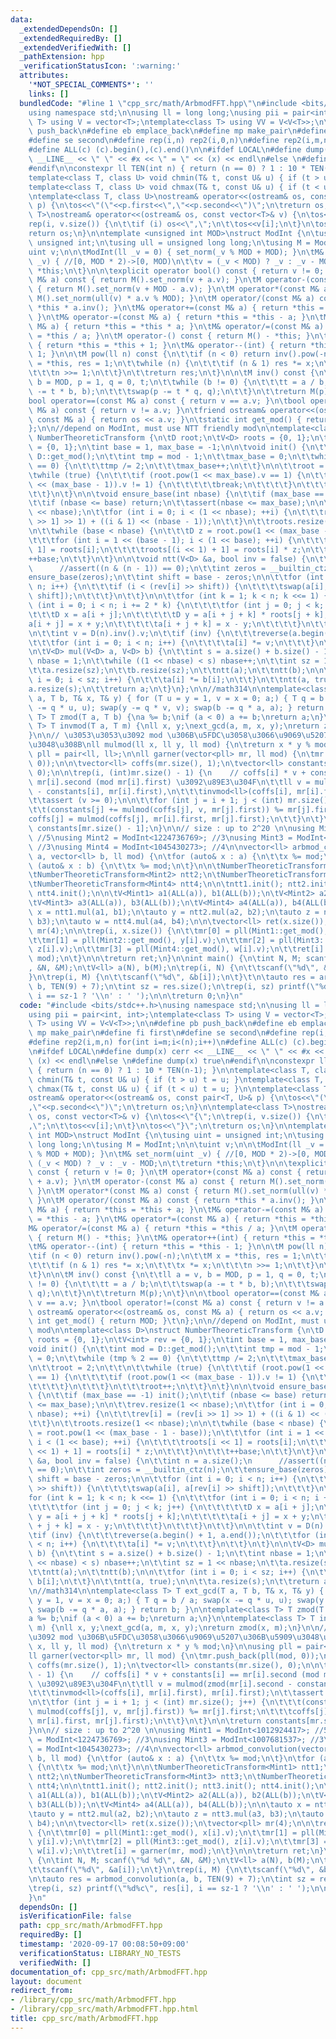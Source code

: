 ```yaml
---
data:
  _extendedDependsOn: []
  _extendedRequiredBy: []
  _extendedVerifiedWith: []
  _pathExtension: hpp
  _verificationStatusIcon: ':warning:'
  attributes:
    '*NOT_SPECIAL_COMMENTS*': ''
    links: []
  bundledCode: "#line 1 \"cpp_src/math/ArbmodFFT.hpp\"\n#include <bits/stdc++.h>\n\
    using namespace std;\n\nusing ll = long long;\nusing pii = pair<int, int>;\ntemplate<class\
    \ T> using V = vector<T>;\ntemplate<class T> using VV = V<V<T>>;\n\n#define pb\
    \ push_back\n#define eb emplace_back\n#define mp make_pair\n#define fi first\n\
    #define se second\n#define rep(i,n) rep2(i,0,n)\n#define rep2(i,m,n) for(int i=m;i<(n);i++)\n\
    #define ALL(c) (c).begin(),(c).end()\n\n#ifdef LOCAL\n#define dump(x) cerr <<\
    \ __LINE__ << \" \" << #x << \" = \" << (x) << endl\n#else \n#define dump(x) true\n\
    #endif\n\nconstexpr ll TEN(int n) { return (n == 0) ? 1 : 10 * TEN(n-1); }\n\n\
    template<class T, class U> void chmin(T& t, const U& u) { if (t > u) t = u; }\n\
    template<class T, class U> void chmax(T& t, const U& u) { if (t < u) t = u; }\n\
    \ntemplate<class T, class U>\nostream& operator<<(ostream& os, const pair<T, U>&\
    \ p) {\n\tos<<\"(\"<<p.first<<\",\"<<p.second<<\")\";\n\treturn os;\n}\n\ntemplate<class\
    \ T>\nostream& operator<<(ostream& os, const vector<T>& v) {\n\tos<<\"{\";\n\t\
    rep(i, v.size()) {\n\t\tif (i) os<<\",\";\n\t\tos<<v[i];\n\t}\n\tos<<\"}\";\n\t\
    return os;\n}\n\ntemplate <unsigned int MOD>\nstruct ModInt {\n\tusing uint =\
    \ unsigned int;\n\tusing ull = unsigned long long;\n\tusing M = ModInt;\n\n\t\
    uint v;\n\n\tModInt(ll _v = 0) { set_norm(_v % MOD + MOD); }\n\tM& set_norm(uint\
    \ _v) { //[0, MOD * 2)->[0, MOD)\n\t\tv = (_v < MOD) ? _v : _v - MOD;\n\t\treturn\
    \ *this;\n\t}\n\n\texplicit operator bool() const { return v != 0; }\n\tM operator+(const\
    \ M& a) const { return M().set_norm(v + a.v); }\n\tM operator-(const M& a) const\
    \ { return M().set_norm(v + MOD - a.v); }\n\tM operator*(const M& a) const { return\
    \ M().set_norm(ull(v) * a.v % MOD); }\n\tM operator/(const M& a) const { return\
    \ *this * a.inv(); }\n\tM& operator+=(const M& a) { return *this = *this + a;\
    \ }\n\tM& operator-=(const M& a) { return *this = *this - a; }\n\tM& operator*=(const\
    \ M& a) { return *this = *this * a; }\n\tM& operator/=(const M& a) { return *this\
    \ = *this / a; }\n\tM operator-() const { return M() - *this; }\n\tM& operator++(int)\
    \ { return *this = *this + 1; }\n\tM& operator--(int) { return *this = *this -\
    \ 1; }\n\n\tM pow(ll n) const {\n\t\tif (n < 0) return inv().pow(-n);\n\t\tM x\
    \ = *this, res = 1;\n\t\twhile (n) {\n\t\t\tif (n & 1) res *= x;\n\t\t\tx *= x;\n\
    \t\t\tn >>= 1;\n\t\t}\n\t\treturn res;\n\t}\n\n\tM inv() const {\n\t\tll a = v,\
    \ b = MOD, p = 1, q = 0, t;\n\t\twhile (b != 0) {\n\t\t\tt = a / b;\n\t\t\tswap(a\
    \ -= t * b, b);\n\t\t\tswap(p -= t * q, q);\n\t\t}\n\t\treturn M(p);\n\t}\n\n\t\
    bool operator==(const M& a) const { return v == a.v; }\n\tbool operator!=(const\
    \ M& a) const { return v != a.v; }\n\tfriend ostream& operator<<(ostream& os,\
    \ const M& a) { return os << a.v; }\n\tstatic int get_mod() { return MOD; }\t\n\
    };\n\n//depend on ModInt, must use NTT friendly mod\n\ntemplate<class D>\nstruct\
    \ NumberTheoreticTransform {\n\tD root;\n\tV<D> roots = {0, 1};\n\tV<int> rev\
    \ = {0, 1};\n\tint base = 1, max_base = -1;\n\n\tvoid init() {\n\t\tint mod =\
    \ D::get_mod();\n\t\tint tmp = mod - 1;\n\t\tmax_base = 0;\n\t\twhile (tmp % 2\
    \ == 0) {\n\t\t\ttmp /= 2;\n\t\t\tmax_base++;\n\t\t}\n\n\t\troot = 2;\n\t\t\n\t\
    \twhile (true) {\n\t\t\tif (root.pow(1 << max_base).v == 1) {\n\t\t\t\tif (root.pow(1\
    \ << (max_base - 1)).v != 1) {\n\t\t\t\t\tbreak;\n\t\t\t\t}\n\t\t\t}\n\t\t\troot++;\n\
    \t\t}\n\t}\n\n\tvoid ensure_base(int nbase) {\n\t\tif (max_base == -1) init();\n\
    \t\tif (nbase <= base) return;\n\t\tassert(nbase <= max_base);\n\n\t\trev.resize(1\
    \ << nbase);\n\t\tfor (int i = 0; i < (1 << nbase); ++i) {\n\t\t\trev[i] = (rev[i\
    \ >> 1] >> 1) + ((i & 1) << (nbase - 1));\n\t\t}\n\t\troots.resize(1 << nbase);\n\
    \n\t\twhile (base < nbase) {\n\t\t\tD z = root.pow(1 << (max_base - 1 - base));\n\
    \t\t\tfor (int i = 1 << (base - 1); i < (1 << base); ++i) {\n\t\t\t\troots[i <<\
    \ 1] = roots[i];\n\t\t\t\troots[(i << 1) + 1] = roots[i] * z;\n\t\t\t}\n\t\t\t\
    ++base;\n\t\t}\n\t}\n\n\tvoid ntt(V<D> &a, bool inv = false) {\n\t\tint n = a.size();\n\
    \      //assert((n & (n - 1)) == 0);\n\t\tint zeros = __builtin_ctz(n);\n\t\t\
    ensure_base(zeros);\n\t\tint shift = base - zeros;\n\n\t\tfor (int i = 0; i <\
    \ n; i++) {\n\t\t\tif (i < (rev[i] >> shift)) {\n\t\t\t\tswap(a[i], a[rev[i] >>\
    \ shift]);\n\t\t\t}\n\t\t}\n\n\t\tfor (int k = 1; k < n; k <<= 1) {\n\t\t\tfor\
    \ (int i = 0; i < n; i += 2 * k) {\n\t\t\t\tfor (int j = 0; j < k; j++) {\n\t\t\
    \t\t\tD x = a[i + j];\n\t\t\t\t\tD y = a[i + j + k] * roots[j + k];\n\t\t\t\t\t\
    a[i + j] = x + y;\n\t\t\t\t\ta[i + j + k] = x - y;\n\t\t\t\t}\n\t\t\t}\n\t\t}\n\
    \n\t\tint v = D(n).inv().v;\n\t\tif (inv) {\n\t\t\treverse(a.begin() + 1, a.end());\n\
    \t\t\tfor (int i = 0; i < n; i++) {\n\t\t\t\ta[i] *= v;\n\t\t\t}\n\t\t}\n\t}\n\
    \n\tV<D> mul(V<D> a, V<D> b) {\n\t\tint s = a.size() + b.size() - 1;\n\t\tint\
    \ nbase = 1;\n\t\twhile ((1 << nbase) < s) nbase++;\n\t\tint sz = 1 << nbase;\n\
    \t\ta.resize(sz);\n\t\tb.resize(sz);\n\t\tntt(a);\n\t\tntt(b);\n\n\t\tfor (int\
    \ i = 0; i < sz; i++) {\n\t\t\ta[i] *= b[i];\n\t\t}\n\t\tntt(a, true);\n\n\t\t\
    a.resize(s);\n\t\treturn a;\n\t}\n};\n\n//math314\n\ntemplate<class T> T ext_gcd(T\
    \ a, T b, T& x, T& y) { for (T u = y = 1, v = x = 0; a;) { T q = b / a; swap(x\
    \ -= q * u, u); swap(y -= q * v, v); swap(b -= q * a, a); } return b; }\n\ntemplate<class\
    \ T> T zmod(T a, T b) {\na %= b;\nif (a < 0) a += b;\nreturn a;\n}\n\ntemplate<class\
    \ T> T invmod(T a, T m) {\nll x, y;\next_gcd(a, m, x, y);\nreturn zmod(x, m);\n\
    }\n\n// \u3053\u3053\u3092 mod \u306B\u5FDC\u3058\u3066\u9069\u5207\u306B\u5909\
    \u3048\u308B\nll mulmod(ll x, ll y, ll mod) {\n\treturn x * y % mod;\n}\n\nusing\
    \ pll = pair<ll, ll>;\n\nll garner(vector<pll> mr, ll mod) {\n\tmr.push_back(pll(mod,\
    \ 0));\n\n\tvector<ll> coffs(mr.size(), 1);\n\tvector<ll> constants(mr.size(),\
    \ 0);\n\n\trep(i, (int)mr.size() - 1) {\n    // coffs[i] * v + constants[i] ==\
    \ mr[i].second (mod mr[i].first) \u3092\u89E3\u304F\n\t\tll v = mulmod(zmod(mr[i].second\
    \ - constants[i], mr[i].first),\n\t\t\tinvmod<ll>(coffs[i], mr[i].first), mr[i].first);\n\
    \t\tassert (v >= 0);\n\n\t\tfor (int j = i + 1; j < (int) mr.size(); j++) {\n\t\
    \t\t(constants[j] += mulmod(coffs[j], v, mr[j].first)) %= mr[j].first;\n\t\t\t\
    coffs[j] = mulmod(coffs[j], mr[i].first, mr[j].first);\n\t\t}\n\t}\n\n\treturn\
    \ constants[mr.size() - 1];\n}\n\n// size : up to 2^20 \n\nusing Mint1 = ModInt<1012924417>;\
    \ //5\nusing Mint2 = ModInt<1224736769>; //3\nusing Mint3 = ModInt<1007681537>;\
    \ //3\nusing Mint4 = ModInt<1045430273>; //4\n\nvector<ll> arbmod_convolution(vector<ll>\
    \ a, vector<ll> b, ll mod) {\n\tfor (auto& x : a) {\n\t\tx %= mod;\n\t}\n\tfor\
    \ (auto& x : b) {\n\t\tx %= mod;\n\t}\n\n\tNumberTheoreticTransform<Mint1> ntt1;\n\
    \tNumberTheoreticTransform<Mint2> ntt2;\n\tNumberTheoreticTransform<Mint3> ntt3;\n\
    \tNumberTheoreticTransform<Mint4> ntt4;\n\n\tntt1.init(); ntt2.init(); ntt3.init();\
    \ ntt4.init();\n\n\tV<Mint1> a1(ALL(a)), b1(ALL(b));\n\tV<Mint2> a2(ALL(a)), b2(ALL(b));\n\
    \tV<Mint3> a3(ALL(a)), b3(ALL(b));\n\tV<Mint4> a4(ALL(a)), b4(ALL(b));\n\n\tauto\
    \ x = ntt1.mul(a1, b1);\n\tauto y = ntt2.mul(a2, b2);\n\tauto z = ntt3.mul(a3,\
    \ b3);\n\tauto w = ntt4.mul(a4, b4);\n\n\tvector<ll> ret(x.size());\n\tvector<pll>\
    \ mr(4);\n\n\trep(i, x.size()) {\n\t\tmr[0] = pll(Mint1::get_mod(), x[i].v);\n\
    \t\tmr[1] = pll(Mint2::get_mod(), y[i].v);\n\t\tmr[2] = pll(Mint3::get_mod(),\
    \ z[i].v);\n\t\tmr[3] = pll(Mint4::get_mod(), w[i].v);\n\t\tret[i] = garner(mr,\
    \ mod);\n\t}\n\n\treturn ret;\n}\n\nint main() {\n\tint N, M; scanf(\"%d %d\"\
    , &N, &M);\n\tV<ll> a(N), b(M);\n\trep(i, N) {\n\t\tscanf(\"%d\", &a[i]);\n\t\
    }\n\trep(i, M) {\n\t\tscanf(\"%d\", &b[i]);\n\t}\t\n\tauto res = arbmod_convolution(a,\
    \ b, TEN(9) + 7);\n\tint sz = res.size();\n\trep(i, sz) printf(\"%d%c\", res[i],\
    \ i == sz-1 ? '\\n' : ' ');\n\n\treturn 0;\n}\n"
  code: "#include <bits/stdc++.h>\nusing namespace std;\n\nusing ll = long long;\n\
    using pii = pair<int, int>;\ntemplate<class T> using V = vector<T>;\ntemplate<class\
    \ T> using VV = V<V<T>>;\n\n#define pb push_back\n#define eb emplace_back\n#define\
    \ mp make_pair\n#define fi first\n#define se second\n#define rep(i,n) rep2(i,0,n)\n\
    #define rep2(i,m,n) for(int i=m;i<(n);i++)\n#define ALL(c) (c).begin(),(c).end()\n\
    \n#ifdef LOCAL\n#define dump(x) cerr << __LINE__ << \" \" << #x << \" = \" <<\
    \ (x) << endl\n#else \n#define dump(x) true\n#endif\n\nconstexpr ll TEN(int n)\
    \ { return (n == 0) ? 1 : 10 * TEN(n-1); }\n\ntemplate<class T, class U> void\
    \ chmin(T& t, const U& u) { if (t > u) t = u; }\ntemplate<class T, class U> void\
    \ chmax(T& t, const U& u) { if (t < u) t = u; }\n\ntemplate<class T, class U>\n\
    ostream& operator<<(ostream& os, const pair<T, U>& p) {\n\tos<<\"(\"<<p.first<<\"\
    ,\"<<p.second<<\")\";\n\treturn os;\n}\n\ntemplate<class T>\nostream& operator<<(ostream&\
    \ os, const vector<T>& v) {\n\tos<<\"{\";\n\trep(i, v.size()) {\n\t\tif (i) os<<\"\
    ,\";\n\t\tos<<v[i];\n\t}\n\tos<<\"}\";\n\treturn os;\n}\n\ntemplate <unsigned\
    \ int MOD>\nstruct ModInt {\n\tusing uint = unsigned int;\n\tusing ull = unsigned\
    \ long long;\n\tusing M = ModInt;\n\n\tuint v;\n\n\tModInt(ll _v = 0) { set_norm(_v\
    \ % MOD + MOD); }\n\tM& set_norm(uint _v) { //[0, MOD * 2)->[0, MOD)\n\t\tv =\
    \ (_v < MOD) ? _v : _v - MOD;\n\t\treturn *this;\n\t}\n\n\texplicit operator bool()\
    \ const { return v != 0; }\n\tM operator+(const M& a) const { return M().set_norm(v\
    \ + a.v); }\n\tM operator-(const M& a) const { return M().set_norm(v + MOD - a.v);\
    \ }\n\tM operator*(const M& a) const { return M().set_norm(ull(v) * a.v % MOD);\
    \ }\n\tM operator/(const M& a) const { return *this * a.inv(); }\n\tM& operator+=(const\
    \ M& a) { return *this = *this + a; }\n\tM& operator-=(const M& a) { return *this\
    \ = *this - a; }\n\tM& operator*=(const M& a) { return *this = *this * a; }\n\t\
    M& operator/=(const M& a) { return *this = *this / a; }\n\tM operator-() const\
    \ { return M() - *this; }\n\tM& operator++(int) { return *this = *this + 1; }\n\
    \tM& operator--(int) { return *this = *this - 1; }\n\n\tM pow(ll n) const {\n\t\
    \tif (n < 0) return inv().pow(-n);\n\t\tM x = *this, res = 1;\n\t\twhile (n) {\n\
    \t\t\tif (n & 1) res *= x;\n\t\t\tx *= x;\n\t\t\tn >>= 1;\n\t\t}\n\t\treturn res;\n\
    \t}\n\n\tM inv() const {\n\t\tll a = v, b = MOD, p = 1, q = 0, t;\n\t\twhile (b\
    \ != 0) {\n\t\t\tt = a / b;\n\t\t\tswap(a -= t * b, b);\n\t\t\tswap(p -= t * q,\
    \ q);\n\t\t}\n\t\treturn M(p);\n\t}\n\n\tbool operator==(const M& a) const { return\
    \ v == a.v; }\n\tbool operator!=(const M& a) const { return v != a.v; }\n\tfriend\
    \ ostream& operator<<(ostream& os, const M& a) { return os << a.v; }\n\tstatic\
    \ int get_mod() { return MOD; }\t\n};\n\n//depend on ModInt, must use NTT friendly\
    \ mod\n\ntemplate<class D>\nstruct NumberTheoreticTransform {\n\tD root;\n\tV<D>\
    \ roots = {0, 1};\n\tV<int> rev = {0, 1};\n\tint base = 1, max_base = -1;\n\n\t\
    void init() {\n\t\tint mod = D::get_mod();\n\t\tint tmp = mod - 1;\n\t\tmax_base\
    \ = 0;\n\t\twhile (tmp % 2 == 0) {\n\t\t\ttmp /= 2;\n\t\t\tmax_base++;\n\t\t}\n\
    \n\t\troot = 2;\n\t\t\n\t\twhile (true) {\n\t\t\tif (root.pow(1 << max_base).v\
    \ == 1) {\n\t\t\t\tif (root.pow(1 << (max_base - 1)).v != 1) {\n\t\t\t\t\tbreak;\n\
    \t\t\t\t}\n\t\t\t}\n\t\t\troot++;\n\t\t}\n\t}\n\n\tvoid ensure_base(int nbase)\
    \ {\n\t\tif (max_base == -1) init();\n\t\tif (nbase <= base) return;\n\t\tassert(nbase\
    \ <= max_base);\n\n\t\trev.resize(1 << nbase);\n\t\tfor (int i = 0; i < (1 <<\
    \ nbase); ++i) {\n\t\t\trev[i] = (rev[i >> 1] >> 1) + ((i & 1) << (nbase - 1));\n\
    \t\t}\n\t\troots.resize(1 << nbase);\n\n\t\twhile (base < nbase) {\n\t\t\tD z\
    \ = root.pow(1 << (max_base - 1 - base));\n\t\t\tfor (int i = 1 << (base - 1);\
    \ i < (1 << base); ++i) {\n\t\t\t\troots[i << 1] = roots[i];\n\t\t\t\troots[(i\
    \ << 1) + 1] = roots[i] * z;\n\t\t\t}\n\t\t\t++base;\n\t\t}\n\t}\n\n\tvoid ntt(V<D>\
    \ &a, bool inv = false) {\n\t\tint n = a.size();\n      //assert((n & (n - 1))\
    \ == 0);\n\t\tint zeros = __builtin_ctz(n);\n\t\tensure_base(zeros);\n\t\tint\
    \ shift = base - zeros;\n\n\t\tfor (int i = 0; i < n; i++) {\n\t\t\tif (i < (rev[i]\
    \ >> shift)) {\n\t\t\t\tswap(a[i], a[rev[i] >> shift]);\n\t\t\t}\n\t\t}\n\n\t\t\
    for (int k = 1; k < n; k <<= 1) {\n\t\t\tfor (int i = 0; i < n; i += 2 * k) {\n\
    \t\t\t\tfor (int j = 0; j < k; j++) {\n\t\t\t\t\tD x = a[i + j];\n\t\t\t\t\tD\
    \ y = a[i + j + k] * roots[j + k];\n\t\t\t\t\ta[i + j] = x + y;\n\t\t\t\t\ta[i\
    \ + j + k] = x - y;\n\t\t\t\t}\n\t\t\t}\n\t\t}\n\n\t\tint v = D(n).inv().v;\n\t\
    \tif (inv) {\n\t\t\treverse(a.begin() + 1, a.end());\n\t\t\tfor (int i = 0; i\
    \ < n; i++) {\n\t\t\t\ta[i] *= v;\n\t\t\t}\n\t\t}\n\t}\n\n\tV<D> mul(V<D> a, V<D>\
    \ b) {\n\t\tint s = a.size() + b.size() - 1;\n\t\tint nbase = 1;\n\t\twhile ((1\
    \ << nbase) < s) nbase++;\n\t\tint sz = 1 << nbase;\n\t\ta.resize(sz);\n\t\tb.resize(sz);\n\
    \t\tntt(a);\n\t\tntt(b);\n\n\t\tfor (int i = 0; i < sz; i++) {\n\t\t\ta[i] *=\
    \ b[i];\n\t\t}\n\t\tntt(a, true);\n\n\t\ta.resize(s);\n\t\treturn a;\n\t}\n};\n\
    \n//math314\n\ntemplate<class T> T ext_gcd(T a, T b, T& x, T& y) { for (T u =\
    \ y = 1, v = x = 0; a;) { T q = b / a; swap(x -= q * u, u); swap(y -= q * v, v);\
    \ swap(b -= q * a, a); } return b; }\n\ntemplate<class T> T zmod(T a, T b) {\n\
    a %= b;\nif (a < 0) a += b;\nreturn a;\n}\n\ntemplate<class T> T invmod(T a, T\
    \ m) {\nll x, y;\next_gcd(a, m, x, y);\nreturn zmod(x, m);\n}\n\n// \u3053\u3053\
    \u3092 mod \u306B\u5FDC\u3058\u3066\u9069\u5207\u306B\u5909\u3048\u308B\nll mulmod(ll\
    \ x, ll y, ll mod) {\n\treturn x * y % mod;\n}\n\nusing pll = pair<ll, ll>;\n\n\
    ll garner(vector<pll> mr, ll mod) {\n\tmr.push_back(pll(mod, 0));\n\n\tvector<ll>\
    \ coffs(mr.size(), 1);\n\tvector<ll> constants(mr.size(), 0);\n\n\trep(i, (int)mr.size()\
    \ - 1) {\n    // coffs[i] * v + constants[i] == mr[i].second (mod mr[i].first)\
    \ \u3092\u89E3\u304F\n\t\tll v = mulmod(zmod(mr[i].second - constants[i], mr[i].first),\n\
    \t\t\tinvmod<ll>(coffs[i], mr[i].first), mr[i].first);\n\t\tassert (v >= 0);\n\
    \n\t\tfor (int j = i + 1; j < (int) mr.size(); j++) {\n\t\t\t(constants[j] +=\
    \ mulmod(coffs[j], v, mr[j].first)) %= mr[j].first;\n\t\t\tcoffs[j] = mulmod(coffs[j],\
    \ mr[i].first, mr[j].first);\n\t\t}\n\t}\n\n\treturn constants[mr.size() - 1];\n\
    }\n\n// size : up to 2^20 \n\nusing Mint1 = ModInt<1012924417>; //5\nusing Mint2\
    \ = ModInt<1224736769>; //3\nusing Mint3 = ModInt<1007681537>; //3\nusing Mint4\
    \ = ModInt<1045430273>; //4\n\nvector<ll> arbmod_convolution(vector<ll> a, vector<ll>\
    \ b, ll mod) {\n\tfor (auto& x : a) {\n\t\tx %= mod;\n\t}\n\tfor (auto& x : b)\
    \ {\n\t\tx %= mod;\n\t}\n\n\tNumberTheoreticTransform<Mint1> ntt1;\n\tNumberTheoreticTransform<Mint2>\
    \ ntt2;\n\tNumberTheoreticTransform<Mint3> ntt3;\n\tNumberTheoreticTransform<Mint4>\
    \ ntt4;\n\n\tntt1.init(); ntt2.init(); ntt3.init(); ntt4.init();\n\n\tV<Mint1>\
    \ a1(ALL(a)), b1(ALL(b));\n\tV<Mint2> a2(ALL(a)), b2(ALL(b));\n\tV<Mint3> a3(ALL(a)),\
    \ b3(ALL(b));\n\tV<Mint4> a4(ALL(a)), b4(ALL(b));\n\n\tauto x = ntt1.mul(a1, b1);\n\
    \tauto y = ntt2.mul(a2, b2);\n\tauto z = ntt3.mul(a3, b3);\n\tauto w = ntt4.mul(a4,\
    \ b4);\n\n\tvector<ll> ret(x.size());\n\tvector<pll> mr(4);\n\n\trep(i, x.size())\
    \ {\n\t\tmr[0] = pll(Mint1::get_mod(), x[i].v);\n\t\tmr[1] = pll(Mint2::get_mod(),\
    \ y[i].v);\n\t\tmr[2] = pll(Mint3::get_mod(), z[i].v);\n\t\tmr[3] = pll(Mint4::get_mod(),\
    \ w[i].v);\n\t\tret[i] = garner(mr, mod);\n\t}\n\n\treturn ret;\n}\n\nint main()\
    \ {\n\tint N, M; scanf(\"%d %d\", &N, &M);\n\tV<ll> a(N), b(M);\n\trep(i, N) {\n\
    \t\tscanf(\"%d\", &a[i]);\n\t}\n\trep(i, M) {\n\t\tscanf(\"%d\", &b[i]);\n\t}\t\
    \n\tauto res = arbmod_convolution(a, b, TEN(9) + 7);\n\tint sz = res.size();\n\
    \trep(i, sz) printf(\"%d%c\", res[i], i == sz-1 ? '\\n' : ' ');\n\n\treturn 0;\n\
    }\n"
  dependsOn: []
  isVerificationFile: false
  path: cpp_src/math/ArbmodFFT.hpp
  requiredBy: []
  timestamp: '2020-09-17 00:08:50+09:00'
  verificationStatus: LIBRARY_NO_TESTS
  verifiedWith: []
documentation_of: cpp_src/math/ArbmodFFT.hpp
layout: document
redirect_from:
- /library/cpp_src/math/ArbmodFFT.hpp
- /library/cpp_src/math/ArbmodFFT.hpp.html
title: cpp_src/math/ArbmodFFT.hpp
---
```

